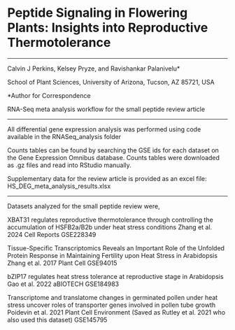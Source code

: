 # Peptide Signaling in Flowering Plants: Insights into Reproductive Thermotolerance

----------------

Calvin J Perkins, Kelsey Pryze, and Ravishankar Palanivelu*

School of Plant Sciences, University of Arizona, 
Tucson, AZ 85721, USA

*Author for Correspondence


RNA-Seq meta analysis workflow for the small peptide review article

----------------

All differential gene expression analysis was performed using code available in the RNASeq_analysis folder

Counts tables can be found by searching the GSE ids for each dataset on the Gene Expression Omnibus database.
Counts tables were downloaded as .gz files and read into RStudio manually.

Supplementary data for the review article is provided as an excel file: HS_DEG_meta_analysis_results.xlsx

----------------

Datasets analyzed for the small peptide review were,

XBAT31 regulates reproductive thermotolerance through controlling the accumulation of HSFB2a/B2b under heat stress conditions
Zhang et al. 2024 Cell Reports
GSE228349

Tissue-Specific Transcriptomics Reveals an Important Role of the Unfolded Protein Response in Maintaining Fertility upon Heat Stress in Arabidopsis
Zhang et al. 2017 Plant Cell
GSE94015

bZIP17 regulates heat stress tolerance at reproductive stage in Arabidopsis
Gao et al. 2022 aBIOTECH
GSE184983

Transcriptome and translatome changes in germinated pollen under heat stress uncover roles of transporter genes involved in pollen tube growth
Poidevin et al. 2021 Plant Cell Environment (Saved as Rutley et al. 2021 who also used this dataset)
GSE145795
